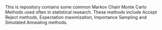 This is repository contains some common Markov Chain Monte Carlo Methods used often in statistical research. These methods include Accept Reject methods, Expectation maximization, Importance Sampling  and Simulated Annealing methods.

